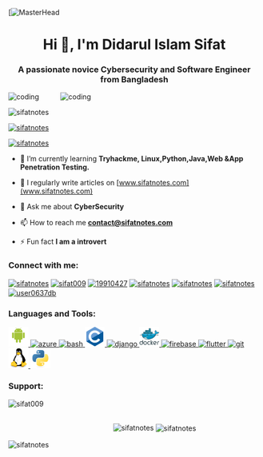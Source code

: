 
[![MasterHead](https://www.teahub.io/photos/full/284-2840046_photo-wallpaper-computer-the-room-hacker-the-world.jpg)

<h1 align="center">Hi 👋, I'm Didarul Islam Sifat</h1>
<h3 align="center">A passionate novice Cybersecurity and Software Engineer from Bangladesh</h3>
<img align="right" alt="coding" width="400" src="https://i.pinimg.com/originals/ce/69/4f/ce694f560636dffcf42ecf40d4f2f962.gif">
<img align="leftt" alt="coding" width="400" src="https://www.web24zone.com/wp-content/uploads/2022/10/46207-programmer-1.gif">

<p align="left"> <img src="https://komarev.com/ghpvc/?username=sifatnotes&label=Profile%20views&color=0e75b6&style=flat" alt="sifatnotes" /> </p>

<p align="left"> <a href="https://github.com/ryo-ma/github-profile-trophy"><img src="https://github-profile-trophy.vercel.app/?username=sifatnotes" alt="sifatnotes" /></a> </p>

<p align="left"> <a href="https://twitter.com/sifatnotes" target="blank"><img src="https://img.shields.io/twitter/follow/sifatnotes?logo=twitter&style=for-the-badge" alt="sifatnotes" /></a> </p>

- 🌱 I’m currently learning **Tryhackme, Linux,Python,Java,Web &App Penetration Testing.**

- 📝 I regularly write articles on [www.sifatnotes.com](www.sifatnotes.com)

- 💬 Ask me about **CyberSecurity**

- 📫 How to reach me **contact@sifatnotes.com**

- ⚡ Fun fact **I am a introvert**

<h3 align="left">Connect with me:</h3>
<p align="left">
<a href="https://twitter.com/sifatnotes" target="blank"><img align="center" src="https://raw.githubusercontent.com/rahuldkjain/github-profile-readme-generator/master/src/images/icons/Social/twitter.svg" alt="sifatnotes" height="30" width="40" /></a>
<a href="https://linkedin.com/in/sifat009" target="blank"><img align="center" src="https://raw.githubusercontent.com/rahuldkjain/github-profile-readme-generator/master/src/images/icons/Social/linked-in-alt.svg" alt="sifat009" height="30" width="40" /></a>
<a href="https://stackoverflow.com/users/19910427" target="blank"><img align="center" src="https://raw.githubusercontent.com/rahuldkjain/github-profile-readme-generator/master/src/images/icons/Social/stack-overflow.svg" alt="19910427" height="30" width="40" /></a>
<a href="https://fb.com/sifatnotes" target="blank"><img align="center" src="https://raw.githubusercontent.com/rahuldkjain/github-profile-readme-generator/master/src/images/icons/Social/facebook.svg" alt="sifatnotes" height="30" width="40" /></a>
<a href="https://www.youtube.com/c/sifatnotes" target="blank"><img align="center" src="https://raw.githubusercontent.com/rahuldkjain/github-profile-readme-generator/master/src/images/icons/Social/youtube.svg" alt="sifatnotes" height="30" width="40" /></a>
<a href="https://www.hackerrank.com/sifatnotes" target="blank"><img align="center" src="https://raw.githubusercontent.com/rahuldkjain/github-profile-readme-generator/master/src/images/icons/Social/hackerrank.svg" alt="sifatnotes" height="30" width="40" /></a>
<a href="https://www.leetcode.com/user0637db" target="blank"><img align="center" src="https://raw.githubusercontent.com/rahuldkjain/github-profile-readme-generator/master/src/images/icons/Social/leet-code.svg" alt="user0637db" height="30" width="40" /></a>
</p>

<h3 align="left">Languages and Tools:</h3>
<p align="left"> <a href="https://developer.android.com" target="_blank" rel="noreferrer"> <img src="https://raw.githubusercontent.com/devicons/devicon/master/icons/android/android-original-wordmark.svg" alt="android" width="40" height="40"/> </a> <a href="https://azure.microsoft.com/en-in/" target="_blank" rel="noreferrer"> <img src="https://www.vectorlogo.zone/logos/microsoft_azure/microsoft_azure-icon.svg" alt="azure" width="40" height="40"/> </a> <a href="https://www.gnu.org/software/bash/" target="_blank" rel="noreferrer"> <img src="https://www.vectorlogo.zone/logos/gnu_bash/gnu_bash-icon.svg" alt="bash" width="40" height="40"/> </a> <a href="https://www.cprogramming.com/" target="_blank" rel="noreferrer"> <img src="https://raw.githubusercontent.com/devicons/devicon/master/icons/c/c-original.svg" alt="c" width="40" height="40"/> </a> <a href="https://www.djangoproject.com/" target="_blank" rel="noreferrer"> <img src="https://cdn.worldvectorlogo.com/logos/django.svg" alt="django" width="40" height="40"/> </a> <a href="https://www.docker.com/" target="_blank" rel="noreferrer"> <img src="https://raw.githubusercontent.com/devicons/devicon/master/icons/docker/docker-original-wordmark.svg" alt="docker" width="40" height="40"/> </a> <a href="https://firebase.google.com/" target="_blank" rel="noreferrer"> <img src="https://www.vectorlogo.zone/logos/firebase/firebase-icon.svg" alt="firebase" width="40" height="40"/> </a> <a href="https://flutter.dev" target="_blank" rel="noreferrer"> <img src="https://www.vectorlogo.zone/logos/flutterio/flutterio-icon.svg" alt="flutter" width="40" height="40"/> </a> <a href="https://git-scm.com/" target="_blank" rel="noreferrer"> <img src="https://www.vectorlogo.zone/logos/git-scm/git-scm-icon.svg" alt="git" width="40" height="40"/> </a> <a href="https://www.linux.org/" target="_blank" rel="noreferrer"> <img src="https://raw.githubusercontent.com/devicons/devicon/master/icons/linux/linux-original.svg" alt="linux" width="40" height="40"/> </a> <a href="https://www.python.org" target="_blank" rel="noreferrer"> <img src="https://raw.githubusercontent.com/devicons/devicon/master/icons/python/python-original.svg" alt="python" width="40" height="40"/> </a> </p>

<h3 align="left">Support:</h3>
<p><a href="https://www.buymeacoffee.com/sifat009"> <img align="left" src="https://cdn.buymeacoffee.com/buttons/v2/default-yellow.png" height="50" width="210" alt="sifat009" /></a></p><br><br>

<p><img align="left" src="https://github-readme-stats.vercel.app/api/top-langs/?username=sifatnotes&show_icons=true&locale=en&layout=compact" alt="sifatnotes" /></p>

<p>&nbsp;<img align="center" src="https://github-readme-stats-git-masterrstaa-rickstaa.vercel.app/api?username=FelipeFama&&show_icons=true&theme=dark" alt="sifatnotes" /></p>

<p><img align="center" src="https://github-readme-streak-stats.herokuapp.com/?user=sifatnotes&" alt="sifatnotes" /></p>
